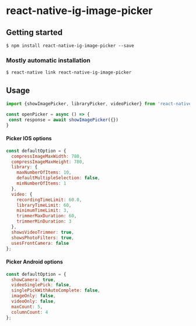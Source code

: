 # react-native-ig-image-picker

## Getting started

`$ npm install react-native-ig-image-picker --save`

### Mostly automatic installation

`$ react-native link react-native-ig-image-picker`

## Usage
```javascript
import {showImagePicker, libraryPicker, videoPicker} from 'react-native-ig-image-picker';

const openPicker = async () => {
 const response = await showImagePicker({})
}
```

#### Picker IOS options
```javascript
const defaultOption = {
  compressImageMaxWidth: 780,
  compressImageMaxHeight: 780,
  library: {
    maxNumberOfItems: 10,
    defaultMultipleSelection: false,
    minNumberOfItems: 1
  },
  video: {
    recordingTimeLimit: 60.0,
    libraryTimeLimit: 60,
    minimumTimeLimit: 3,
    trimmerMaxDuration: 60,
    trimmerMinDuration: 3
  },
  showsVideoTrimmer: true,
  showsPhotoFilters: true,
  usesFrontCamera: false
};
```

#### Picker Android options
```javascript
const defaultOption = {
  showCamera: true,
  videoSinglePick: false,
  singlePickWithAutoComplete: false,
  imageOnly: false,
  videoOnly: false,
  maxCount: 5,
  columnCount: 4
};
```

